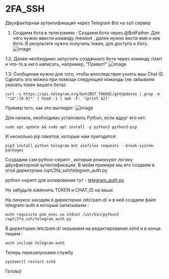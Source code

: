 # 2FA_SSH
Двухфакторная аутентификация через Telegram Bot на ssh сервер

1. Создаем бота в телеграмме :
Создаем бота через @BotFather. Для чего нужно ввести команду /newbot , далее нужно вести имя и ник бота. В результате нужно получить токен, для доступа к боту.
![image](https://github.com/user-attachments/assets/a3b3ffc5-c371-4a5a-8f08-3a43e7388693)

1.2. Далее необходимо запустить созданного бота через команду /start и что-то в него написать, например, "Привет!"
![image](https://github.com/user-attachments/assets/bece80c3-0963-4505-8fe1-ab0ccea0528c)

1.3. Сообщение нужно для того, чтобы впоследствии узнать ваш Chat ID. Сделать это можно при помощи следующей команды (не забываем указать токен вашего бота):
   
   ```
   curl -s https://api.telegram.org/bot{BOT_TOKEN}/getUpdates | grep -o '"id":[0-9]*' | head -1 | awk -F: '{print $2}'
   ```
Пример того, как это выглядит: 
![image](https://github.com/user-attachments/assets/70aa48ab-47c2-42b6-a350-cffa3a9e22ab)

Для начала, необходимо установить Python, если вдруг его нет.

```
sudo apt update && sudo apt install -y python3 python3-pip
```
И несколько pip пакетов, которые нам пригодятся:
```
pip3 install python-telegram-bot aiofiles requests --break-system-packages
```
Создадим сам python-скрипт , которые реализуют логику двухфакторной аутентификации. В моём примере мы его создаем в этой директроии /opt/2fa_ssh/telegram_auth.py

python-скрипт для копирования тут -  [telegram_auth.py](https://github.com/chichnikita/2FA_SSH/blob/main/telegram_auth.py)

Не забудьте изменить TOKEN и CHAT_ID на ваши.

На линуксе заходим в директорию /etc/pam.d/ и в  ней создаем файл telegram-auth  в который записываем : 
```
auth requisite pam_exec.so stdout /usr/bin/python3 /opt/2fa_ssh/telegram_auth.py
```

В директории /etc/pam.d/ окрываем на редактирование sshd и в конце пишем : 
```
auth include telegram-auth
```

Теперь перезапускаем службу 
```
systemctl restart sshd
```

Готово)
